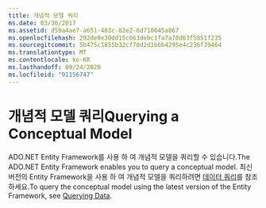 ```yaml
---
title: 개념적 모델 쿼리
ms.date: 03/30/2017
ms.assetid: d59a4ae7-a651-403c-82e2-6d710645a867
ms.openlocfilehash: 292de8e30dd15c663debc1fa7a78d63f5851f235
ms.sourcegitcommit: 5b475c1855b32cf78d2d1bbb4295e4c236f39464
ms.translationtype: MT
ms.contentlocale: ko-KR
ms.lasthandoff: 09/24/2020
ms.locfileid: "91156747"
---
```

# <a name="querying-a-conceptual-model"></a><span data-ttu-id="8e176-102">개념적 모델 쿼리</span><span class="sxs-lookup"><span data-stu-id="8e176-102">Querying a Conceptual Model</span></span>

<span data-ttu-id="8e176-103">ADO.NET Entity Framework를 사용 하 여 개념적 모델을 쿼리할 수 있습니다.</span><span class="sxs-lookup"><span data-stu-id="8e176-103">The ADO.NET Entity Framework enables you to query a conceptual model.</span></span> <span data-ttu-id="8e176-104">최신 버전의 Entity Framework을 사용 하 여 개념적 모델을 쿼리하려면 [데이터 쿼리](/ef/ef6/querying/index)를 참조 하세요.</span><span class="sxs-lookup"><span data-stu-id="8e176-104">To query the conceptual model using the latest version of the Entity Framework, see [Querying Data](/ef/ef6/querying/index).</span></span>
